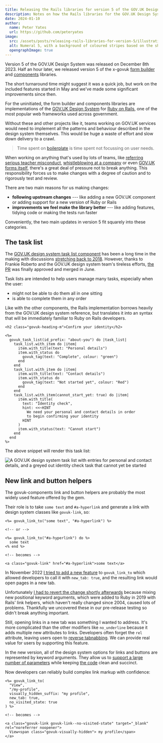 ```yaml
---
title: Releasing the Rails libraries for version 5 of the GOV.UK Design System
description: Notes on how the Rails libraries for the GOV.UK Design System are developed and the work required to support version 5
date: 2024-01-10
author:
  name: Peter Yates
  url: https://github.com/peteryates
image:
  src: /assets/posts/releasing-rails-libraries-for-version-5/illustration.png
  alt: Numeral 5, with a background of coloured stripes based on the shape of the number.
  opengraphImage: true
---
```


Version 5 of the GOV.UK Design System was released on December 8th 2023. Half an hour later, we released version 5 of the x-govuk [form builder](https://govuk-form-builder.netlify.app/) and [components](https://govuk-components.netlify.app/) libraries.

The short turnaround time might suggest it was a quick job, but work on the included features started in May and we've made some significant improvements since then.

For the uninitiated, the form builder and components libraries are implementations of the [GOV.UK Design System](https://design-system.service.gov.uk/) for [Ruby on Rails](https://rubyonrails.org/), one of the most popular web frameworks used across government.

Without these and other projects like it, teams working on GOV.UK services would need to implement all the patterns and behaviour described in the design system themselves. This would be huge a waste of effort and slow down delivery to a crawl.

> Time spent on [boilerplate](https://en.wikipedia.org/wiki/Boilerplate_code) is time spent not focussing on user needs.

When working on anything that's used by lots of teams, like [referring serious teacher misconduct](https://refer-serious-misconduct.education.gov.uk), [whistleblowing at a company](https://make-a-business-whistleblower-report.service.gov.uk/) or even [GOV.UK forms itself](https://www.forms.service.gov.uk/), there's a great deal of pressure not to break anything. This responsibility forces us to make changes with a degree of caution and to rigorously test and review.

There are two main reasons for us making changes:

- **following upstream changes** --- like adding a new GOV.UK component or adding support for a new version of Ruby or Rails
- **improvements we feel make the library better** --- like adding features, tidying code or making the tests run faster

Conveniently, the two main updates in version 5 fit squarely into these categories.

## The task list

The [GOV.UK design system task list component](https://design-system.service.gov.uk/components/task-list/) has been a long time in the making with discussions [stretching back to 2018](https://github.com/alphagov/govuk-design-system-backlog/issues/72). However, thanks to Frankie Roberto and the GOV.UK design system team's tireless efforts, [the PR](https://github.com/alphagov/govuk-frontend/pull/2261) was finally approved and merged in June.

Task lists are intended to help users manage many tasks, especially when the user:

- might not be able to do them all in one sitting
- is able to complete them in any order

Like with the other components, the Rails implementation borrows heavily from the GOV.UK design system reference, but translates it into an syntax that will be immediately familiar to Ruby on Rails developers.

```erb
<h2 class="govuk-heading-m">Confirm your identity</h2>

<%=
  govuk_task_list(id_prefix: "about-you") do |task_list|
    task_list.with_item do |item|
      item.with_title(text: "Personal details")
      item.with_status do
        govuk_tag(text: "Complete", colour: "green")
      end
    end
    task_list.with_item do |item|
      item.with_title(text: "Contact details")
      item.with_status do
        govuk_tag(text: "Not started yet", colour: "Red")
      end
    end
    task_list.with_item(cannot_start_yet: true) do |item|
      item.with_title(
        text: "Identity check",
        hint: <<~HINT
          We need your personal and contact details in order
          to begin confirming your identity
        HINT
      )
      item.with_status(text: "Cannot start")
    end
  end
%>
```

The above snippet will render this task list:

![A GOV.UK design system task list with entries for personal and contact details, and a greyed out identity check task that cannot yet be started](/assets/posts/releasing-rails-libraries-for-version-5/rendered-task-list.png)

## New link and button helpers

The govuk-components link and button helpers are probably the most widely used feature offered by the gem.

Their role is to take `some text` and `#a-hyperlink` and generate a link with design system classes like `govuk-link`, so:

```erb
<%= govuk_link_to("some text", "#a-hyperlink") %>

<!-- or -->

<%= govuk_link_to("#a-hyperlink") do %>
  some text
<% end %>

<!-- becomes -->

<a class="govuk-link" href="#a-hyperlink">some text</a>
```

In November 2022 [I tried to add a new feature](https://github.com/x-govuk/govuk-components/pull/363) to `govuk_link_to` which allowed developers to call it with `new_tab: true`, and the resulting link would open pages in a new tab.

Unfortunately [I had to revert the change shortly afterwards](https://github.com/x-govuk/govuk-components/pull/399) because mixing new positional keyword arguments, which were added to Ruby in 2019 with Rails' link helpers, which haven't really changed since 2004, caused lots of problems. Thankfully we uncovered these in our pre-release testing so didn't break anything important.

Still, opening links in a new tab was something I wanted to address. It's more complicated than the other modifiers like `no_underline` because it adds multiple new attributes to links. Developers often forget the `rel` attribute, leaving users open to [reverse tabnabbing](https://owasp.org/www-community/attacks/Reverse_Tabnabbing). We can provide real value for users by supporting this feature.

In the new version, all of the design system options for links and buttons are represented by keyword arguments. They allow us to [support a large number of parameters](https://govuk-components.netlify.app/helpers/link/) while keeping [the code](https://github.com/x-govuk/govuk-components/blob/main/app/helpers/govuk_link_helper.rb) clean and succinct.

Now developers can reliably build complex link markup with confidence:

```erb
<%= govuk_link_to(
  "View",
  "/my-profile",
  visually_hidden_suffix: "my profile",
  new_tab: true,
  no_visited_state: true
) %>

<!-- becomes -->

<a class="govuk-link govuk-link--no-visited-state" target="_blank" rel="noreferrer noopener">
  View<span class="govuk-visually-hidden"> my profile</span>
</a>
```
